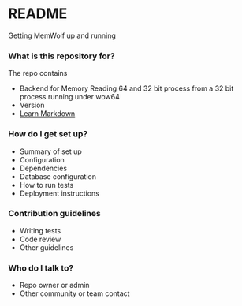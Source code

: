 # README #

Getting MemWolf up and running

### What is this repository for? ###

The repo contains
* Backend for Memory Reading 64 and 32 bit process from a 32 bit process running under wow64 
* Version
* [Learn Markdown](https://bitbucket.org/tutorials/markdowndemo)

### How do I get set up? ###

* Summary of set up
* Configuration
* Dependencies
* Database configuration
* How to run tests
* Deployment instructions

### Contribution guidelines ###

* Writing tests
* Code review
* Other guidelines

### Who do I talk to? ###

* Repo owner or admin
* Other community or team contact